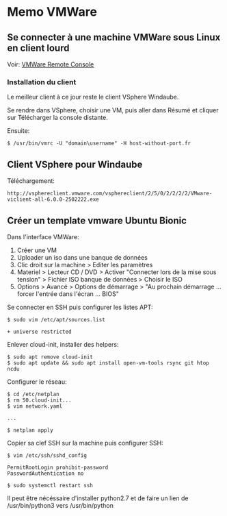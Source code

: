 # Memo VMWare

## Se connecter à une machine VMWare sous Linux en client lourd

Voir: [VMWare Remote Console](https://kb.vmware.com/s/article/2091284)


### Installation du client

Le meilleur client à ce jour reste le client VSphere Windaube.

Se rendre dans VSphere, choisir une VM, puis aller dans Résumé et cliquer sur Télécharger la console distante.

Ensuite:

	$ /usr/bin/vmrc -U "domain\username" -H host-without-port.fr


## Client VSphere pour Windaube

Téléchargement:

	http://vsphereclient.vmware.com/vsphereclient/2/5/0/2/2/2/2/VMware-viclient-all-6.0.0-2502222.exe


## Créer un template vmware Ubuntu Bionic

Dans l'interface VMWare:

1. Créer une VM
1. Uploader un iso dans une banque de données
1. Clic droit sur la machine > Editer les paramètres
1. Materiel > Lecteur CD / DVD > Activer "Connecter lors de la mise sous tension" > Fichier ISO banque de données > Choisir le ISO
1. Options > Avancé > Options de démarrage > "Au prochain démarrage ... forcer l'entrée dans l'écran ... BIOS"


Se connecter en SSH puis configurer les listes APT:

	$ sudo vim /etc/apt/sources.list

	+ universe restricted

Enlever cloud-init, installer des helpers:

	$ sudo apt remove cloud-init
	$ sudo apt update && sudo apt install open-vm-tools rsync git htop ncdu

Configurer le réseau:

	$ cd /etc/netplan
	$ rm 50.cloud-init...
	$ vim network.yaml

	...

	$ netplan apply

Copier sa clef SSH sur la machine puis configurer SSH:

	$ vim /etc/ssh/sshd_config

	PermitRootLogin prohibit-password
	PasswordAuthentication no

	$ sudo systemctl restart ssh

Il peut être nécéssaire d'installer python2.7 et de faire un lien de /usr/bin/python3 vers /usr/bin/python

